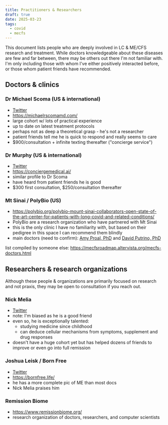 ```yaml
---
title: Practitioners & Researchers
draft: true
date: 2025-03-23
tags:
  - covid
  - mecfs
---
```


This document lists people who are deeply involved in LC & ME/CFS research and treatment. While doctors knowledgeable about these diseases are few and far between, there may be others out there I'm not familiar with. I'm only including those with whom I've either positively interacted before, or those whom patient friends have recommended.

## Doctors & clinics

### Dr Michael Scoma (US & international)
* [Twitter](https://x.com/DrScomaME_CFS)
* https://michaelrscomamd.com/
* large cohort w/ lots of practical experience
* up to date on latest treatment protocols
* perhaps not as deep a theoretical grasp - he's not a researcher
* patient friends tell me he is quick to respond and really seems to care
* $900/consultation + infinite texting thereafter ("concierge service")

### Dr Murphy (US & international)
* [Twitter](https://x.com/TakeWeightOffMD)
* https://conciergemedical.ai/
* similar profile to Dr Scoma
* have heard from patient friends he is good
* \$300 first consultation, $250/consultation thereafter

### Mt Sinai / PolyBio (US)
* https://polybio.org/polybio-mount-sinai-collaborators-open-state-of-the-art-center-for-patients-with-long-covid-and-related-conditions/
* PolyBio are a research organization who have partnered with Mt Sinai
* this is the only clinic I have no familiarity with, but based on their pedigree in this space I can recommend them blindly
* main doctors (need to confirm): [Amy Proal, PhD](https://x.com/microbeminded2/) and [David Putrino, PhD](https://x.com/PutrinoLab)


list compiled by someone else:
https://mecfsroadmap.altervista.org/mecfs-doctors.html
## Researchers & research organizations

Although these people & organizations are primarily focused on research and not praxis, they may be open to consultation if you reach out.

### Nick Melia
* [Twitter](https://x.com/arta_semita)
* note: I'm biased as he is a good friend
* even so, he is exceptionally talented:
  * studying medicine since childhood
  * can deduce cellular mechanisms from symptoms, supplement and drug responses
* doesn't have a huge cohort yet but has helped dozens of friends to improve or even go into full remission

### Joshua Leisk / Born Free
* [Twitter](https://x.com/joshual_tm)
* https://bornfree.life/
* he has a more complete pic of ME than most docs
* Nick Melia praises him

### Remission Biome
* https://www.remissionbiome.org/
* research organization of doctors, researchers, and computer scientists
